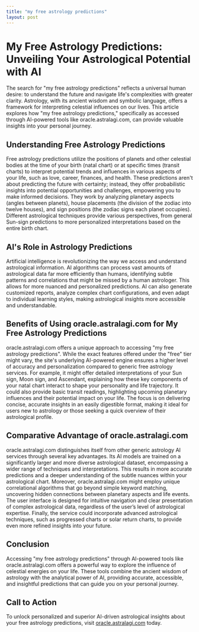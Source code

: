 ```yaml
---
title: "my free astrology predictions"
layout: post
---
```


# My Free Astrology Predictions: Unveiling Your Astrological Potential with AI

The search for "my free astrology predictions" reflects a universal human desire: to understand the future and navigate life's complexities with greater clarity.  Astrology, with its ancient wisdom and symbolic language, offers a framework for interpreting celestial influences on our lives.  This article explores how "my free astrology predictions," specifically as accessed through AI-powered tools like oracle.astralagi.com, can provide valuable insights into your personal journey.

## Understanding Free Astrology Predictions

Free astrology predictions utilize the positions of planets and other celestial bodies at the time of your birth (natal chart) or at specific times (transit charts) to interpret potential trends and influences in various aspects of your life, such as love, career, finances, and health. These predictions aren't about predicting the future with certainty; instead, they offer probabilistic insights into potential opportunities and challenges, empowering you to make informed decisions.  They work by analyzing planetary aspects (angles between planets), house placements (the division of the zodiac into twelve houses), and sign positions (the zodiac signs each planet occupies). Different astrological techniques provide various perspectives, from general Sun-sign predictions to more personalized interpretations based on the entire birth chart.


## AI's Role in Astrology Predictions

Artificial intelligence is revolutionizing the way we access and understand astrological information.  AI algorithms can process vast amounts of astrological data far more efficiently than humans, identifying subtle patterns and correlations that might be missed by a human astrologer. This allows for more nuanced and personalized predictions.  AI can also generate customized reports, analyze complex chart configurations, and even adapt to individual learning styles, making astrological insights more accessible and understandable.


## Benefits of Using oracle.astralagi.com for My Free Astrology Predictions

oracle.astralagi.com offers a unique approach to accessing "my free astrology predictions".  While the exact features offered under the "free" tier might vary,  the site's underlying AI-powered engine ensures a higher level of accuracy and personalization compared to generic free astrology services.  For example, it might offer detailed interpretations of your Sun sign, Moon sign, and Ascendant, explaining how these key components of your natal chart interact to shape your personality and life trajectory.  It could also provide basic transit readings, highlighting upcoming planetary influences and their potential impact on your life.  The focus is on delivering concise, accurate insights in an easily digestible format, making it ideal for users new to astrology or those seeking a quick overview of their astrological profile.


## Comparative Advantage of oracle.astralagi.com

oracle.astralagi.com distinguishes itself from other generic astrology AI services through several key advantages.  Its AI models are trained on a significantly larger and more diverse astrological dataset, encompassing a wider range of techniques and interpretations.  This results in more accurate predictions and a deeper understanding of the subtle nuances within your astrological chart.  Moreover, oracle.astralagi.com might employ unique correlational algorithms that go beyond simple keyword matching, uncovering hidden connections between planetary aspects and life events. The user interface is designed for intuitive navigation and clear presentation of complex astrological data, regardless of the user’s level of astrological expertise.  Finally, the service could incorporate advanced astrological techniques, such as progressed charts or solar return charts, to provide even more refined insights into your future.


## Conclusion

Accessing "my free astrology predictions" through AI-powered tools like oracle.astralagi.com offers a powerful way to explore the influence of celestial energies on your life.  These tools combine the ancient wisdom of astrology with the analytical power of AI, providing accurate, accessible, and insightful predictions that can guide you on your personal journey.

## Call to Action

To unlock personalized and superior AI-driven astrological insights about your free astrology predictions, visit [oracle.astralagi.com](https://oracle.astralagi.com) today.